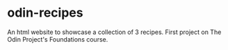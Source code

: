 # odin-recipes
An html website to showcase a collection of 3 recipes.
First project on The Odin Project's Foundations course.
